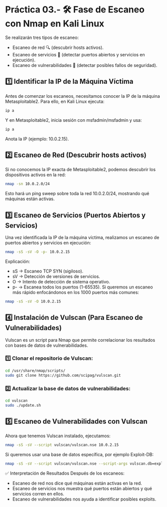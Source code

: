 # Práctica 03.- 🛠 Fase de Escaneo con Nmap en Kali Linux
Se realizarán tres tipos de escaneo:

- Escaneo de red 🔍 (descubrir hosts activos).
- Escaneo de servicios 🔧 (detectar puertos abiertos y servicios en ejecución).
- Escaneo de vulnerabilidades 🚨 (detectar posibles fallos de seguridad).
## 1️⃣ Identificar la IP de la Máquina Víctima
Antes de comenzar los escaneos, necesitamos conocer la IP de la máquina Metasploitable2. Para ello, en Kali Linux ejecuta:

```bash
ip a
```
Y en Metasploitable2, inicia sesión con msfadmin/msfadmin y usa:

```bash
ip a
```
Anota la IP (ejemplo: 10.0.2.15).

## 2️⃣ Escaneo de Red (Descubrir hosts activos)
Si no conocemos la IP exacta de Metasploitable2, podemos descubrir los dispositivos activos en la red:

```bash
nmap -sn 10.0.2.0/24
```
Esto hará un ping sweep sobre toda la red 10.0.2.0/24, mostrando qué máquinas están activas.

## 3️⃣ Escaneo de Servicios (Puertos Abiertos y Servicios)
Una vez identificada la IP de la máquina víctima, realizamos un escaneo de puertos abiertos y servicios en ejecución:

```bash
nmap -sS -sV -O -p- 10.0.2.15
```
Explicación:

- sS → Escaneo TCP SYN (sigiloso).
- sV → Detección de versiones de servicios.
- O → Intento de detección de sistema operativo.
- p- → Escanea todos los puertos (1-65535).
Si queremos un escaneo más rápido enfocándonos en los 1000 puertos más comunes:

```bash
nmap -sS -sV -O 10.0.2.15
```
## 4️⃣ Instalación de Vulscan (Para Escaneo de Vulnerabilidades)
Vulscan es un script para Nmap que permite correlacionar los resultados con bases de datos de vulnerabilidades.

### 1️⃣ Clonar el repositorio de Vulscan:

```bash
cd /usr/share/nmap/scripts/
sudo git clone https://github.com/scipag/vulscan.git
```
### 2️⃣ Actualizar la base de datos de vulnerabilidades:

```bash
cd vulscan
sudo ./update.sh
```
## 5️⃣ Escaneo de Vulnerabilidades con Vulscan
Ahora que tenemos Vulscan instalado, ejecutamos:

```bash
nmap -sS -sV --script vulscan/vulscan.nse 10.0.2.15
```
Si queremos usar una base de datos específica, por ejemplo Exploit-DB:

```bash
nmap -sS -sV --script vulscan/vulscan.nse --script-args vulscan.db=exploitdb.csv 10.0.2.15
```
✅ Interpretación de Resultados
Después de los escaneos:

- Escaneo de red nos dice qué máquinas están activas en la red.
- Escaneo de servicios nos muestra qué puertos están abiertos y qué servicios corren en ellos.
- Escaneo de vulnerabilidades nos ayuda a identificar posibles exploits.